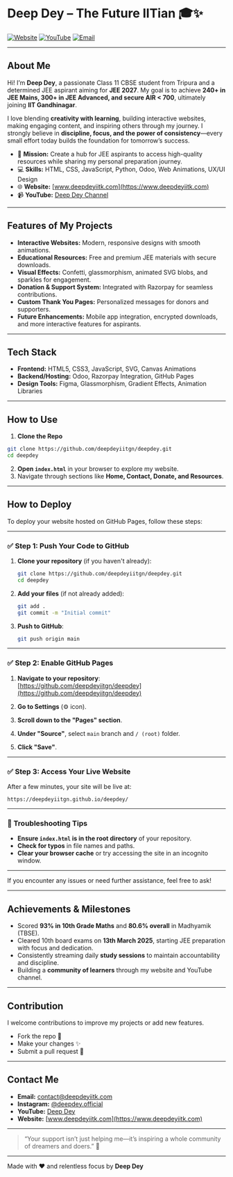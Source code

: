 # Deep Dey – The Future IITian 🎓✨

[![Website](https://img.shields.io/badge/Website-DeepDey-blue)](https://www.deepdeyiitk.com)
[![YouTube](https://img.shields.io/badge/YouTube-DeepDey-red)](https://www.youtube.com/@deepdeyiit)
[![Email](https://img.shields.io/badge/Email-contact@deepdeyiitk.com-yellow)](mailto:thedeeparise@gmail.com)

---

## About Me

Hi! I’m **Deep Dey**, a passionate Class 11 CBSE student from Tripura and a determined JEE aspirant aiming for **JEE 2027**. My goal is to achieve **240+ in JEE Mains, 300+ in JEE Advanced, and secure AIR < 700**, ultimately joining **IIT Gandhinagar**.

I love blending **creativity with learning**, building interactive websites, making engaging content, and inspiring others through my journey.
I strongly believe in **discipline, focus, and the power of consistency**—every small effort today builds the foundation for tomorrow’s success.

* 🎯 **Mission:** Create a hub for JEE aspirants to access high-quality resources while sharing my personal preparation journey.
* 💻 **Skills:** HTML, CSS, JavaScript, Python, Odoo, Web Animations, UX/UI Design
* 🌐 **Website:** [www.deepdeyiitk.com](https://www.deepdeyiitk.com)
* 📹 **YouTube:** [Deep Dey Channel](https://www.youtube.com/@deepdeyiit)

---

## Features of My Projects

* **Interactive Websites:** Modern, responsive designs with smooth animations.
* **Educational Resources:** Free and premium JEE materials with secure downloads.
* **Visual Effects:** Confetti, glassmorphism, animated SVG blobs, and sparkles for engagement.
* **Donation & Support System:** Integrated with Razorpay for seamless contributions.
* **Custom Thank You Pages:** Personalized messages for donors and supporters.
* **Future Enhancements:** Mobile app integration, encrypted downloads, and more interactive features for aspirants.

---

## Tech Stack

* **Frontend:** HTML5, CSS3, JavaScript, SVG, Canvas Animations
* **Backend/Hosting:** Odoo, Razorpay Integration, GitHub Pages
* **Design Tools:** Figma, Glassmorphism, Gradient Effects, Animation Libraries

---

## How to Use

1. **Clone the Repo**

```bash
git clone https://github.com/deepdeyiitgn/deepdey.git
cd deepdey
```

2. **Open `index.html`** in your browser to explore my website.
3. Navigate through sections like **Home, Contact, Donate, and Resources**.

---

## How to Deploy

To deploy your website hosted on GitHub Pages, follow these steps:

---

### ✅ Step 1: Push Your Code to GitHub

1. **Clone your repository** (if you haven't already):

   ```bash
   git clone https://github.com/deepdeyiitgn/deepdey.git
   cd deepdey
   ```

2. **Add your files** (if not already added):

   ```bash
   git add .
   git commit -m "Initial commit"
   ```

3. **Push to GitHub**:

   ```bash
   git push origin main
   ```

---

### ✅ Step 2: Enable GitHub Pages

1. **Navigate to your repository**: [https://github.com/deepdeyiitgn/deepdey](https://github.com/deepdeyiitgn/deepdey)

2. **Go to Settings** (⚙️ icon).

3. **Scroll down to the "Pages" section**.

4. **Under "Source"**, select `main` branch and `/ (root)` folder.

5. **Click "Save"**.

---

### ✅ Step 3: Access Your Live Website

After a few minutes, your site will be live at:

```
https://deepdeyiitgn.github.io/deepdey/
```

---

### 🔧 Troubleshooting Tips

* **Ensure `index.html` is in the root directory** of your repository.
* **Check for typos** in file names and paths.
* **Clear your browser cache** or try accessing the site in an incognito window.

---

If you encounter any issues or need further assistance, feel free to ask!

---

## Achievements & Milestones

* Scored **93% in 10th Grade Maths** and **80.6% overall** in Madhyamik (TBSE).
* Cleared 10th board exams on **13th March 2025**, starting JEE preparation with focus and dedication.
* Consistently streaming daily **study sessions** to maintain accountability and discipline.
* Building a **community of learners** through my website and YouTube channel.

---

## Contribution

I welcome contributions to improve my projects or add new features.

* Fork the repo 🔀
* Make your changes ✨
* Submit a pull request 📩

---

## Contact Me

* **Email:** [contact@deepdeyiitk.com](mailto:thedeeparise@gmail.com)
* **Instagram:** [@deepdey.official](https://www.instagram.com/deepdey.official)
* **YouTube:** [Deep Dey](https://www.youtube.com/@deepdeyiit)
* **Website:** [www.deepdeyiitk.com](https://www.deepdeyiitk.com)

---

> “Your support isn’t just helping me—it’s inspiring a whole community of dreamers and doers.” 💜

---

Made with ❤️ and relentless focus by **Deep Dey**
